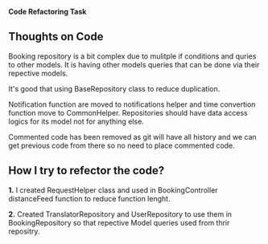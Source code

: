 **Code Refactoring Task**

## Thoughts on Code

Booking repository is a bit complex due to mulitple if conditions and quries to other models. It is having other models queries that can be done via their repective models.

It's good that using BaseRepository class to reduce duplication.

Notification function are moved to notifications helper and time convertion function move to CommonHelper. Repositories should have data access logics for its model not for anything else. 

Commented code has been removed as git will have all history and we can get previous code from there so no need to place commented code.


## How I try to refector the code?

**1.** I created RequestHelper class and used in BookingController distanceFeed function to reduce function lenght.

**2.** Created TranslatorRepository and UserRepository to use them in BookingRepository so that repective Model queries used from 
thrir repositry. 